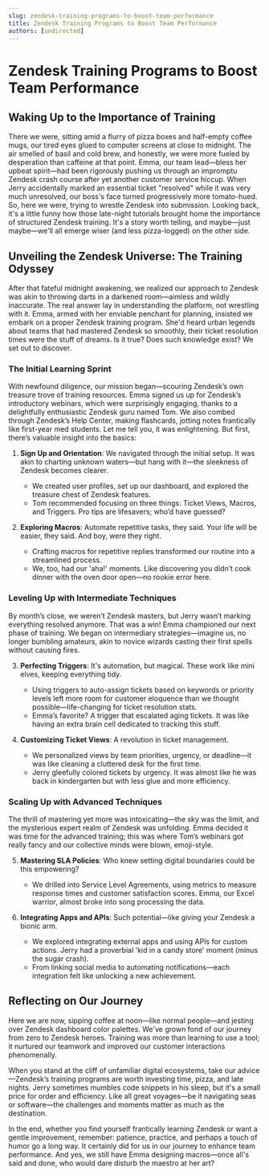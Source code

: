 ```yaml
---
slug: zendesk-training-programs-to-boost-team-performance
title: Zendesk Training Programs to Boost Team Performance
authors: [undirected]
---
```



# Zendesk Training Programs to Boost Team Performance

## Waking Up to the Importance of Training

There we were, sitting amid a flurry of pizza boxes and half-empty coffee mugs, our tired eyes glued to computer screens at close to midnight. The air smelled of basil and cold brew, and honestly, we were more fueled by desperation than caffeine at that point. Emma, our team lead—bless her upbeat spirit—had been rigorously pushing us through an impromptu Zendesk crash course after yet another customer service hiccup. When Jerry accidentally marked an essential ticket "resolved" while it was very much unresolved, our boss's face turned progressively more tomato-hued. So, here we were, trying to wrestle Zendesk into submission. Looking back, it's a little funny how those late-night tutorials brought home the importance of structured Zendesk training. It's a story worth telling, and maybe—just maybe—we'll all emerge wiser (and less pizza-logged) on the other side.

## Unveiling the Zendesk Universe: The Training Odyssey

After that fateful midnight awakening, we realized our approach to Zendesk was akin to throwing darts in a darkened room—aimless and wildly inaccurate. The real answer lay in understanding the platform, not wrestling with it. Emma, armed with her enviable penchant for planning, insisted we embark on a proper Zendesk training program. She'd heard urban legends about teams that had mastered Zendesk so smoothly, their ticket resolution times were the stuff of dreams. Is it true? Does such knowledge exist? We set out to discover.

### The Initial Learning Sprint

With newfound diligence, our mission began—scouring Zendesk’s own treasure trove of training resources. Emma signed us up for Zendesk’s introductory webinars, which were surprisingly engaging, thanks to a delightfully enthusiastic Zendesk guru named Tom. We also combed through Zendesk’s Help Center, making flashcards, jotting notes frantically like first-year med students. Let me tell you, it was enlightening. But first, there’s valuable insight into the basics: 

1. **Sign Up and Orientation**: We navigated through the initial setup. It was akin to charting unknown waters—but hang with it—the sleekness of Zendesk becomes clearer.

    - We created user profiles, set up our dashboard, and explored the treasure chest of Zendesk features.
    - Tom recommended focusing on three things: Ticket Views, Macros, and Triggers. Pro tips are lifesavers; who’d have guessed?

2. **Exploring Macros**: Automate repetitive tasks, they said. Your life will be easier, they said. And boy, were they right.

    - Crafting macros for repetitive replies transformed our routine into a streamlined process.
    - We, too, had our 'aha!' moments. Like discovering you didn’t cook dinner with the oven door open—no rookie error here.

### Leveling Up with Intermediate Techniques

By month’s close, we weren’t Zendesk masters, but Jerry wasn’t marking everything resolved anymore. That was a win! Emma championed our next phase of training. We began on intermediary strategies—imagine us, no longer bumbling amateurs, akin to novice wizards casting their first spells without causing fires.

3. **Perfecting Triggers**: It's automation, but magical. These work like mini elves, keeping everything tidy.

    - Using triggers to auto-assign tickets based on keywords or priority levels left more room for customer eloquence than we thought possible—life-changing for ticket resolution stats.
    - Emma’s favorite? A trigger that escalated aging tickets. It was like having an extra brain cell dedicated to tracking this stuff.

4. **Customizing Ticket Views**: A revolution in ticket management. 

    - We personalized views by team priorities, urgency, or deadline—it was like cleaning a cluttered desk for the first time.
    - Jerry gleefully colored tickets by urgency. It was almost like he was back in kindergarten but with less glue and more efficiency.

### Scaling Up with Advanced Techniques

The thrill of mastering yet more was intoxicating—the sky was the limit, and the mysterious expert realm of Zendesk was unfolding. Emma decided it was time for the advanced training; this was where Tom’s webinars got really fancy and our collective minds were blown, emoji-style.

5. **Mastering SLA Policies**: Who knew setting digital boundaries could be this empowering?

    - We drilled into Service Level Agreements, using metrics to measure response times and customer satisfaction scores. Emma, our Excel warrior, almost broke into song processing the data.

6. **Integrating Apps and APIs**: Such potential—like giving your Zendesk a bionic arm.

    - We explored integrating external apps and using APIs for custom actions. Jerry had a proverbial 'kid in a candy store' moment (minus the sugar crash).
    - From linking social media to automating notifications—each integration felt like unlocking a new achievement.

## Reflecting on Our Journey

Here we are now, sipping coffee at noon—like normal people—and jesting over Zendesk dashboard color palettes. We've grown fond of our journey from zero to Zendesk heroes. Training was more than learning to use a tool; it nurtured our teamwork and improved our customer interactions phenomenally.

When you stand at the cliff of unfamiliar digital ecosystems, take our advice—Zendesk’s training programs are worth investing time, pizza, and late nights. Jerry sometimes mumbles code snippets in his sleep, but it's a small price for order and efficiency. Like all great voyages—be it navigating seas or software—the challenges and moments matter as much as the destination.

In the end, whether you find yourself frantically learning Zendesk or want a gentle improvement, remember: patience, practice, and perhaps a touch of humor go a long way. It certainly did for us in our journey to enhance team performance. And yes, we still have Emma designing macros—once all's said and done, who would dare disturb the maestro at her art?
